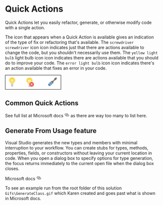 # Quick Actions

Quick Actions let you easily refactor, generate, or otherwise modify code with a single action.

The icon that appears when a Quick Action is available gives an indication of the type of fix or refactoring that's available. The `screwdriver screwdriver` icon icon indicates just that there are actions available to change the code, but you shouldn't necessarily use them. The `yellow light bulb` light bulb icon icon indicates there are actions available that you should do to improve your code. The `error light bulb` icon icon indicates there's an action available that fixes an error in your code.

![Light Bulb Screwdriver](assets/light_bulb_screwdriver.png)

## Common Quick Actions

See full list at Microsoft docs [![](assets/Link_16x.png)](https://docs.microsoft.com/en-us/visualstudio/ide/common-quick-actions?view=vs-2022&tabs=csharp) as there are way too many to list here.

## Generate From Usage feature

Visual Studio generates the new types and members with minimal interruption to your workflow. You can create stubs for types, methods, properties, fields, or constructors without leaving your current location in code. When you open a dialog box to specify options for type generation, the focus returns immediately to the current open file when the dialog box closes.

Microsoft docs [![](assets/Link_16x.png)](https://docs.microsoft.com/en-us/visualstudio/ide/walkthrough-test-first-support-with-the-generate-from-usage-feature?view=vs-2022&tabs=csharp)

To see an example run from the root folder of this solution `Gifs\GenerateClass.gif` which Karen created and goes past what is shown in Microsoft docs.